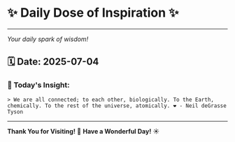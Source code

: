 # ✨ Daily Dose of Inspiration ✨

--- 

_Your daily spark of wisdom!_

## 🗓️ Date: **2025-07-04**

### 💬 Today's Insight:
```
> We are all connected; to each other, biologically. To the Earth, chemically. To the rest of the universe, atomically. ❤️ - Neil deGrasse Tyson
```

--- 

**Thank You for Visiting!** 🙏
**Have a Wonderful Day!** ☀️
